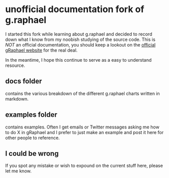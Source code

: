 # unofficial documentation fork of g.raphael #

I started this fork while learning about g.raphael and decided to record down what I know from my noobish studying of the source code. This is *NOT* an official documentation, you should keep a lookout on the [official gRaphael website](http://example.net/) for the real deal.

In the meantime, I hope this continue to serve as a easy to understand resource.

## docs folder ##

contains the various breakdown of the different g.raphael charts written in markdown.

## examples folder ##

contains examples. Often I get emails or Twitter messages asking me how to do X in gRaphael and I prefer to just make an example and post it here for other people to reference. 

## I could be wrong ##

If you spot any mistake or wish to expound on the current stuff here, please let me know.